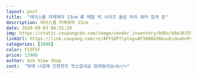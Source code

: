 ```yaml
---
layout: post 
title:  "레이스룸 자체제작 13cm 롱 메탈 빅 사이즈 올림 머리 헤어 집게 핀" 
description: 레이스룸 자체제작 13cm  ..
date: 2020-09-03 06:55:29 
img: https://static.coupangcdn.com/image/vendor_inventory/0d8a/b8e3635984b946e3dbdb9b2f54f01a9bf7d38eafdce1ba5209163ab2cef5.jpg 
linkUrl: https://link.coupang.com/re/AFFSDP?lptag=AF3600438&subid=ahnPublicAsk&pageKey=2013375042&itemId=3424694371&vendorItemId=71411240110&traceid=V0-113-10296beb49c7eab1 
categories: [1008] 
color: F15F5F 
price: 13900 
author: Ask View Shop 
cont:  "밖에 나갈때 간편한듯 멋스럽네요 맘에들어요<br/>" 
---
```

